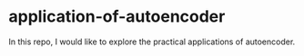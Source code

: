 # application-of-autoencoder
In this repo, I would like to explore the practical applications of autoencoder.
